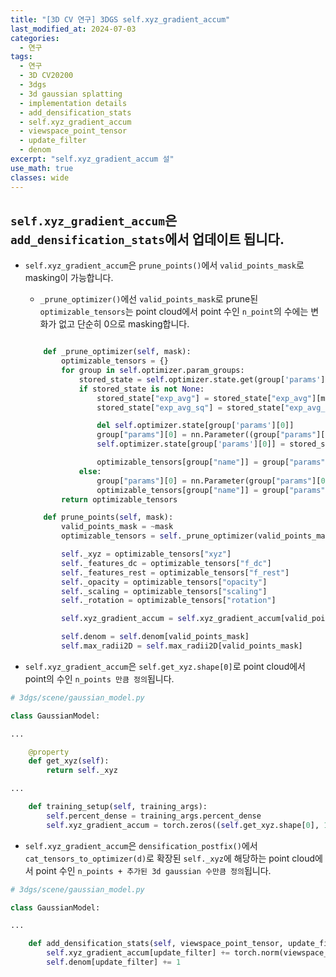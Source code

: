 ```yaml
---
title: "[3D CV 연구] 3DGS self.xyz_gradient_accum"
last_modified_at: 2024-07-03
categories:
  - 연구
tags:
  - 연구
  - 3D CV20200
  - 3dgs
  - 3d gaussian splatting
  - implementation details
  - add_densification_stats
  - self.xyz_gradient_accum
  - viewspace_point_tensor
  - update_filter
  - denom
excerpt: "self.xyz_gradient_accum 설"
use_math: true
classes: wide
---
```


## `self.xyz_gradient_accum`은 `add_densification_stats`에서 업데이트 됩니다.

- `self.xyz_gradient_accum`은 `prune_points()`에서 `valid_points_mask`로 masking이 가능합니다.
  - `_prune_optimizer()`에선 `valid_points_mask`로 prune된 `optimizable_tensors`는 point cloud에서 point 수인 `n_point`의 수에는 변화가 없고 단순히 0으로 masking합니다.
  ```python
  
      def _prune_optimizer(self, mask):
          optimizable_tensors = {}
          for group in self.optimizer.param_groups:
              stored_state = self.optimizer.state.get(group['params'][0], None)
              if stored_state is not None:
                  stored_state["exp_avg"] = stored_state["exp_avg"][mask]
                  stored_state["exp_avg_sq"] = stored_state["exp_avg_sq"][mask]
  
                  del self.optimizer.state[group['params'][0]]
                  group["params"][0] = nn.Parameter((group["params"][0][mask].requires_grad_(True)))
                  self.optimizer.state[group['params'][0]] = stored_state
  
                  optimizable_tensors[group["name"]] = group["params"][0]
              else:
                  group["params"][0] = nn.Parameter(group["params"][0][mask].requires_grad_(True))
                  optimizable_tensors[group["name"]] = group["params"][0]
          return optimizable_tensors
  
      def prune_points(self, mask):
          valid_points_mask = ~mask
          optimizable_tensors = self._prune_optimizer(valid_points_mask)
  
          self._xyz = optimizable_tensors["xyz"]
          self._features_dc = optimizable_tensors["f_dc"]
          self._features_rest = optimizable_tensors["f_rest"]
          self._opacity = optimizable_tensors["opacity"]
          self._scaling = optimizable_tensors["scaling"]
          self._rotation = optimizable_tensors["rotation"]
  
          self.xyz_gradient_accum = self.xyz_gradient_accum[valid_points_mask]
  
          self.denom = self.denom[valid_points_mask]
          self.max_radii2D = self.max_radii2D[valid_points_mask]
  ```

- `self.xyz_gradient_accum`은 `self.get_xyz.shape[0]`로 point cloud에서 point의 수인 `n_points 만큼 정의`됩니다.

```python
# 3dgs/scene/gaussian_model.py

class GaussianModel:

...

    @property
    def get_xyz(self):
        return self._xyz

...

    def training_setup(self, training_args):
        self.percent_dense = training_args.percent_dense
        self.xyz_gradient_accum = torch.zeros((self.get_xyz.shape[0], 1), device="cuda")
```

- `self.xyz_gradient_accum`은 `densification_postfix()`에서 `cat_tensors_to_optimizer(d)`로 확장된 `self._xyz`에 해당하는 point cloud에서 point 수인 `n_points + 추가된 3d gaussian 수만큼 정의`됩니다.



```python
# 3dgs/scene/gaussian_model.py

class GaussianModel:

...

    def add_densification_stats(self, viewspace_point_tensor, update_filter):
        self.xyz_gradient_accum[update_filter] += torch.norm(viewspace_point_tensor.grad[update_filter,:2], dim=-1, keepdim=True)
        self.denom[update_filter] += 1
```
